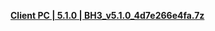 
**[Client PC | 5.1.0 | BH3_v5.1.0_4d7e266e4fa.7z ](https://bundle.bh3.com/public/PC/BH3_v5.1.0_4d7e266e4fa.7z)**
